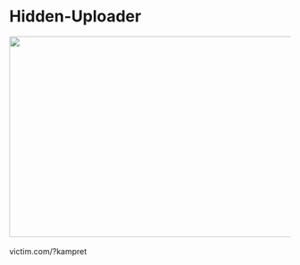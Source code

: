 # Hidden-Uploader

<a href="https://4.bp.blogspot.com/-wD-XTvvrL3g/XDB6ypV00TI/AAAAAAAAIrs/md6z5cro8NUtxEEl61qGw21Y-H0BmLgRQCLcBGAs/s1600/Screenshot_2.jpg" imageanchor="1"><img border="0" data-original-height="900" data-original-width="1600" height="360" src="https://4.bp.blogspot.com/-wD-XTvvrL3g/XDB6ypV00TI/AAAAAAAAIrs/md6z5cro8NUtxEEl61qGw21Y-H0BmLgRQCLcBGAs/s640/Screenshot_2.jpg" width="640" /></a><br />
<br />
victim.com/?kampret
